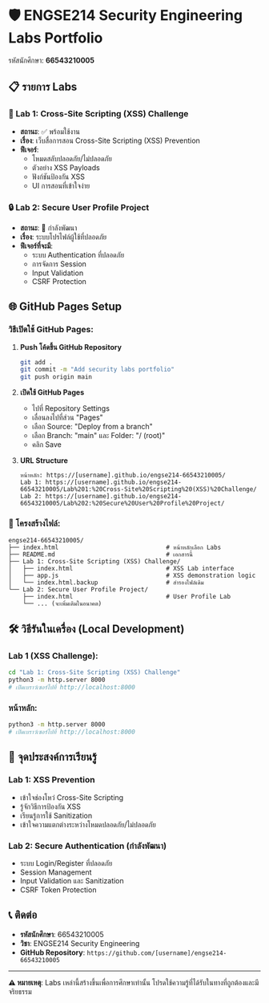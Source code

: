 # 🛡️ ENGSE214 Security Engineering Labs Portfolio

รหัสนักศึกษา: **66543210005**

## 📋 รายการ Labs

### 🚀 Lab 1: Cross-Site Scripting (XSS) Challenge
- **สถานะ**: ✅ พร้อมใช้งาน
- **เรื่อง**: เว็บสื่อการสอน Cross-Site Scripting (XSS) Prevention
- **ฟีเจอร์**:
  - โหมดสลับปลอดภัย/ไม่ปลอดภัย
  - ตัวอย่าง XSS Payloads
  - ฟังก์ชันป้องกัน XSS
  - UI การสอนที่เข้าใจง่าย

### 🔒 Lab 2: Secure User Profile Project
- **สถานะ**: 🚧 กำลังพัฒนา
- **เรื่อง**: ระบบโปรไฟล์ผู้ใช้ที่ปลอดภัย
- **ฟีเจอร์ที่จะมี**:
  - ระบบ Authentication ที่ปลอดภัย
  - การจัดการ Session
  - Input Validation
  - CSRF Protection

## 🌐 GitHub Pages Setup

### วิธีเปิดใช้ GitHub Pages:

1. **Push โค้ดขึ้น GitHub Repository**
   ```bash
   git add .
   git commit -m "Add security labs portfolio"
   git push origin main
   ```

2. **เปิดใช้ GitHub Pages**
   - ไปที่ Repository Settings
   - เลื่อนลงไปที่ส่วน "Pages"
   - เลือก Source: "Deploy from a branch"
   - เลือก Branch: "main" และ Folder: "/ (root)"
   - คลิก Save

3. **URL Structure**
   ```
   หน้าหลัก: https://[username].github.io/engse214-66543210005/
   Lab 1: https://[username].github.io/engse214-66543210005/Lab%201:%20Cross-Site%20Scripting%20(XSS)%20Challenge/
   Lab 2: https://[username].github.io/engse214-66543210005/Lab%202:%20Secure%20User%20Profile%20Project/
   ```

### 📁 โครงสร้างไฟล์:

```
engse214-66543210005/
├── index.html                              # หน้าหลักเลือก Labs
├── README.md                               # เอกสารนี้
├── Lab 1: Cross-Site Scripting (XSS) Challenge/
│   ├── index.html                          # XSS Lab interface
│   ├── app.js                              # XSS demonstration logic
│   └── index.html.backup                   # สำรองไฟล์เดิม
└── Lab 2: Secure User Profile Project/
    ├── index.html                          # User Profile Lab
    └── ... (จะเพิ่มเติมในอนาคต)
```

## 🛠️ วิธีรันในเครื่อง (Local Development)

### Lab 1 (XSS Challenge):
```bash
cd "Lab 1: Cross-Site Scripting (XSS) Challenge"
python3 -m http.server 8000
# เปิดเบราว์เซอร์ไปที่ http://localhost:8000
```

### หน้าหลัก:
```bash
python3 -m http.server 8000
# เปิดเบราว์เซอร์ไปที่ http://localhost:8000
```

## 🎯 จุดประสงค์การเรียนรู้

### Lab 1: XSS Prevention
- เข้าใจช่องโหว่ Cross-Site Scripting
- รู้จักวิธีการป้องกัน XSS
- เรียนรู้การใช้ Sanitization
- เข้าใจความแตกต่างระหว่างโหมดปลอดภัย/ไม่ปลอดภัย

### Lab 2: Secure Authentication (กำลังพัฒนา)
- ระบบ Login/Register ที่ปลอดภัย
- Session Management
- Input Validation และ Sanitization
- CSRF Token Protection

## 📞 ติดต่อ

- **รหัสนักศึกษา**: 66543210005
- **วิชา**: ENGSE214 Security Engineering
- **GitHub Repository**: `https://github.com/[username]/engse214-66543210005`

---

**⚠️ หมายเหตุ**: Labs เหล่านี้สร้างขึ้นเพื่อการศึกษาเท่านั้น โปรดใช้ความรู้ที่ได้รับในทางที่ถูกต้องและมีจริยธรรม